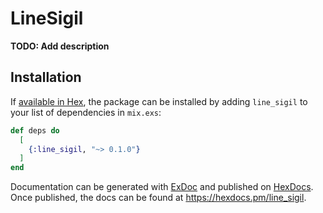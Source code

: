 # LineSigil

**TODO: Add description**

## Installation

If [available in Hex](https://hex.pm/docs/publish), the package can be installed
by adding `line_sigil` to your list of dependencies in `mix.exs`:

```elixir
def deps do
  [
    {:line_sigil, "~> 0.1.0"}
  ]
end
```

Documentation can be generated with [ExDoc](https://github.com/elixir-lang/ex_doc)
and published on [HexDocs](https://hexdocs.pm). Once published, the docs can
be found at <https://hexdocs.pm/line_sigil>.

